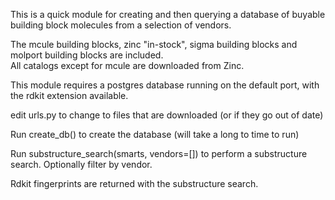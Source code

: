 This is a quick module for creating and then querying a database of buyable building block molecules from a selection of vendors.

The mcule building blocks, zinc "in-stock", sigma building blocks and molport building blocks are included.  
All catalogs except for mcule are downloaded from Zinc.

This module requires a postgres database running on the default port, with the rdkit extension available.

edit urls.py to change to files that are downloaded (or if they go out of date)

Run create_db() to create the database (will take a long to time to run)  

Run substructure_search(smarts, vendors=[]) to perform a substructure search. Optionally filter by vendor.

Rdkit fingerprints are returned with the substructure search.




